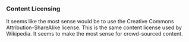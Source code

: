 ### Content Licensing

It seems like the most sense would be to use the Creative Commons Attribution-ShareAlike license. This is the same content license used by Wikipedia. It seems to make the most sense for crowd-sourced content.
